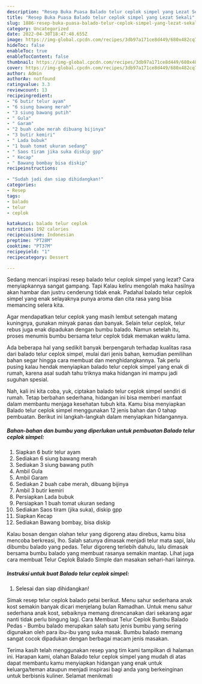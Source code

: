 ```yaml
---
description: "Resep Buka Puasa Balado telur ceplok simpel yang Lezat Sekali"
title: "Resep Buka Puasa Balado telur ceplok simpel yang Lezat Sekali"
slug: 1886-resep-buka-puasa-balado-telur-ceplok-simpel-yang-lezat-sekali
category: Uncategorized
date: 2022-04-30T18:47:48.655Z
image: https://img-global.cpcdn.com/recipes/3db97a171ce8d449/680x482cq70/balado-telur-ceplok-simpel-foto-resep-utama.jpg
hideToc: false
enableToc: true
enableTocContent: false
thumbnail: https://img-global.cpcdn.com/recipes/3db97a171ce8d449/680x482cq70/balado-telur-ceplok-simpel-foto-resep-utama.jpg
cover: https://img-global.cpcdn.com/recipes/3db97a171ce8d449/680x482cq70/balado-telur-ceplok-simpel-foto-resep-utama.jpg
author: Admin
authorAv: notfound
ratingvalue: 3.3
reviewcount: 13
recipeingredient:
- "6 butir telur ayam"
- "6 siung bawang merah"
- "3 siung bawang putih"
- " Gula"
- " Garam"
- "2 buah cabe merah dibuang bijinya"
- "3 butir kemiri"
- " Lada bubuk"
- "1 buah tomat ukuran sedang"
- " Saos tiram jika suka diskip gpp"
- " Kecap"
- " Bawang bombay bisa diskip"
recipeinstructions:

- "Sudah jadi dan siap dihidangkan!"
categories:
- Resep
tags:
- balado
- telur
- ceplok

katakunci: balado telur ceplok 
nutrition: 192 calories
recipecuisine: Indonesian
preptime: "PT28M"
cooktime: "PT37M"
recipeyield: "1"
recipecategory: Dessert

---
```



Sedang mencari inspirasi resep balado telur ceplok simpel yang lezat? Cara menyiapkannya sangat gampang. Tapi Kalau keliru mengolah maka hasilnya akan hambar dan justru cenderung tidak enak. Padahal balado telur ceplok simpel yang enak selayaknya punya aroma dan cita rasa yang bisa memancing selera kita.


Agar mendapatkan telur ceplok yang masih lembut setengah matang kuningnya, gunakan minyak panas dan banyak. Selain telur ceplok, telur rebus juga enak dipadukan dengan bumbu balado. Namun setelah itu, proses menumis bumbu bersama telur ceplok tidak memakan waktu lama.

Ada beberapa hal yang sedikit banyak berpengaruh terhadap kualitas rasa dari balado telur ceplok simpel, mulai dari jenis bahan, kemudian pemilihan bahan segar hingga cara membuat dan menghidangkannya. Tak perlu pusing kalau hendak menyiapkan balado telur ceplok simpel yang enak di rumah, karena asal sudah tahu triknya maka hidangan ini mampu jadi suguhan spesial.


Nah, kali ini kita coba, yuk, ciptakan balado telur ceplok simpel sendiri di rumah. Tetap berbahan sederhana, hidangan ini bisa memberi manfaat dalam membantu menjaga kesehatan tubuh kita. Kamu bisa menyiapkan Balado telur ceplok simpel menggunakan 12 jenis bahan dan 0 tahap pembuatan. Berikut ini langkah-langkah dalam menyiapkan hidangannya.

<!--inarticleads1-->

##### Bahan-bahan dan bumbu yang diperlukan untuk pembuatan Balado telur ceplok simpel:

1. Siapkan 6 butir telur ayam
1. Sediakan 6 siung bawang merah
1. Sediakan 3 siung bawang putih
1. Ambil  Gula
1. Ambil  Garam
1. Sediakan 2 buah cabe merah, dibuang bijinya
1. Ambil 3 butir kemiri
1. Persiapkan  Lada bubuk
1. Persiapkan 1 buah tomat ukuran sedang
1. Sediakan  Saos tiram (jika suka), diskip gpp
1. Siapkan  Kecap
1. Sediakan  Bawang bombay, bisa diskip


Kalau bosan dengan olahan telur yang digoreng atau direbus, kamu bisa mencoba berkreasi, lho. Salah satunya dimasak menjadi telur mata sapi, lalu dibumbu balado yang pedas. Telur digoreng terlebih dahulu, lalu dimasak bersama bumbu balado yang membuat rasanya semakin mantap. Lihat juga cara membuat Telur Ceplok Balado Simple dan masakan sehari-hari lainnya. 

<!--inarticleads2-->

##### Instruksi untuk buat Balado telur ceplok simpel:


1. Selesai dan siap dihidangkan!

Simak resep telur ceplok balado petai berikut. Menu sahur sederhana anak kost semakin banyak dicari menjelang bulan Ramadhan. Untuk menu sahur sederhana anak kost, sebaiknya memang direncanakan dari sekarang agar nanti tidak perlu bingung lagi. Cara Membuat Telur Ceplok Bumbu Balado Pedas - Bumbu balado merupakan salah satu jenis bumbu yang sering digunakan oleh para ibu-ibu yang suka masak. Bumbu balado memang sangat cocok dipadukan dengan berbagai macam jenis masakan. 

Terima kasih telah menggunakan resep yang tim kami tampilkan di halaman ini. Harapan kami, olahan Balado telur ceplok simpel yang mudah di atas dapat membantu kamu menyiapkan hidangan yang enak untuk keluarga/teman ataupun menjadi inspirasi bagi anda yang berkeinginan untuk berbisnis kuliner. Selamat menikmati
